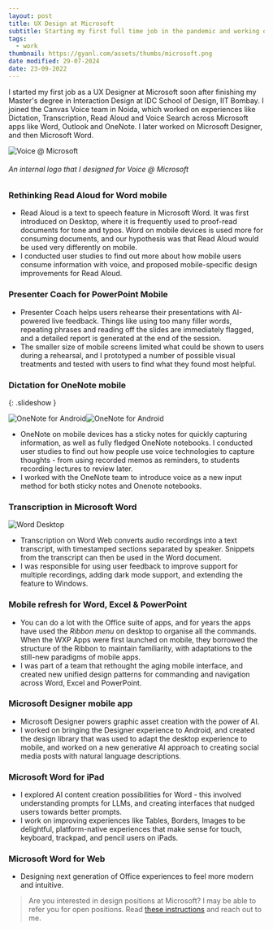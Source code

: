 ```yaml
---
layout: post
title: UX Design at Microsoft
subtitle: Starting my first full time job in the pandemic and working on voice experiences.
tags:
  - work
thumbnail: https://gyanl.com/assets/thumbs/microsoft.png
date modified: 29-07-2024
date: 23-09-2022
---
```


I started my first job as a UX Designer at Microsoft soon after finishing my Master's degree in Interaction Design at IDC School of Design, IIT Bombay. I joined the Canvas Voice team in Noida, which worked on experiences like Dictation, Transcription, Read Aloud and Voice Search across Microsoft apps like Word, Outlook and OneNote. I later worked on Microsoft Designer, and then Microsoft Word.

![Voice @ Microsoft](https://gyanl.com/assets/ms-voice.png)

###### An internal logo that I designed for Voice @ Microsoft

### Rethinking Read Aloud for Word mobile

- Read Aloud is a text to speech feature in Microsoft Word. It was first introduced on Desktop, where it is frequently used to proof-read documents for tone and typos. Word on mobile devices is used more for consuming documents, and our hypothesis was that Read Aloud would be used very differently on mobile. 
- I conducted user studies to find out more about how mobile users consume information with voice, and proposed mobile-specific design improvements for Read Aloud. 

### Presenter Coach for PowerPoint Mobile

- Presenter Coach helps users rehearse their presentations with AI-powered live feedback. Things like using too many filler words, repeating phrases and reading off the slides are immediately flagged, and a detailed report is generated at the end of the session. 
- The smaller size of mobile screens limited what could be shown to users during a rehearsal, and I prototyped a number of possible visual treatments and tested with users to find what they found most helpful. 

### Dictation for OneNote mobile

{: .slideshow }

![OneNote for Android](https://gyanl.com/assets/microsoft-onenote-dictation-0.jpg)![OneNote for Android](https://gyanl.com/assets/microsoft-onenote-dictation-1.jpg)

- OneNote on mobile devices has a sticky notes for quickly capturing information, as well as fully fledged OneNote notebooks. I conducted user studies to find out how people use voice technologies to capture thoughts - from using recorded memos as reminders, to students recording lectures to review later. 
- I worked with the OneNote team to introduce voice as a new input method for both sticky notes and Onenote notebooks.

### Transcription in Microsoft Word

![Word Desktop](https://gyanl.com/assets/microsoft-word-transcription.jpg)

- Transcription on Word Web converts audio recordings into a text transcript, with timestamped sections separated by speaker. Snippets from the transcript can then be used in the Word document. 
- I was responsible for using user feedback to improve support for multiple recordings, adding dark mode support, and extending the feature to Windows.

### Mobile refresh for Word, Excel & PowerPoint

- You can do a lot with the Office suite of apps, and for years the apps have used the *Ribbon menu* on desktop to organise all the commands. When the WXP Apps were first launched on mobile, they borrowed the structure of the Ribbon to maintain familiarity, with adaptations to the still-new paradigms of mobile apps. 
- I was part of a team that rethought the aging mobile interface, and created new unified design patterns for commanding and navigation across Word, Excel and PowerPoint.

### Microsoft Designer mobile app

- Microsoft Designer powers graphic asset creation with the power of AI. 
- I worked on bringing the Designer experience to Android, and created the design library that was used to adapt the desktop experience to mobile, and worked on a new generative AI approach to creating social media posts with natural language descriptions. 

### Microsoft Word for iPad
- I explored AI content creation possibilities for Word - this involved understanding prompts for LLMs, and creating interfaces that nudged users towards better prompts. 
- I work on improving experiences like Tables, Borders, Images to be delightful, platform-native experiences that make sense for touch, keyboard, trackpad, and pencil users on iPads.

### Microsoft Word for Web
- Designing next generation of Office experiences to feel more modern and intuitive.

> Are you interested in design positions at Microsoft? I may be able to refer you for open positions. Read [these instructions](gyanl.com/work-at-ms) and reach out to me.
